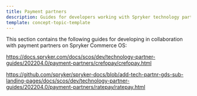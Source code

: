 ```yaml
---
title: Payment partners
description: Guides for developers working with Spryker technology partners
template: concept-topic-template
---
```


This section contains the following guides for developing in collaboration with payment partners on Spryker Commerce OS:  

https://docs.spryker.com/docs/scos/dev/technology-partner-guides/202204.0/payment-partners/crefopay/crefopay.html

https://github.com/spryker/spryker-docs/blob/add-tech-partnr-gds-sub-landing-pages/docs/scos/dev/technology-partner-guides/202204.0/payment-partners/ratepay/ratepay.html

